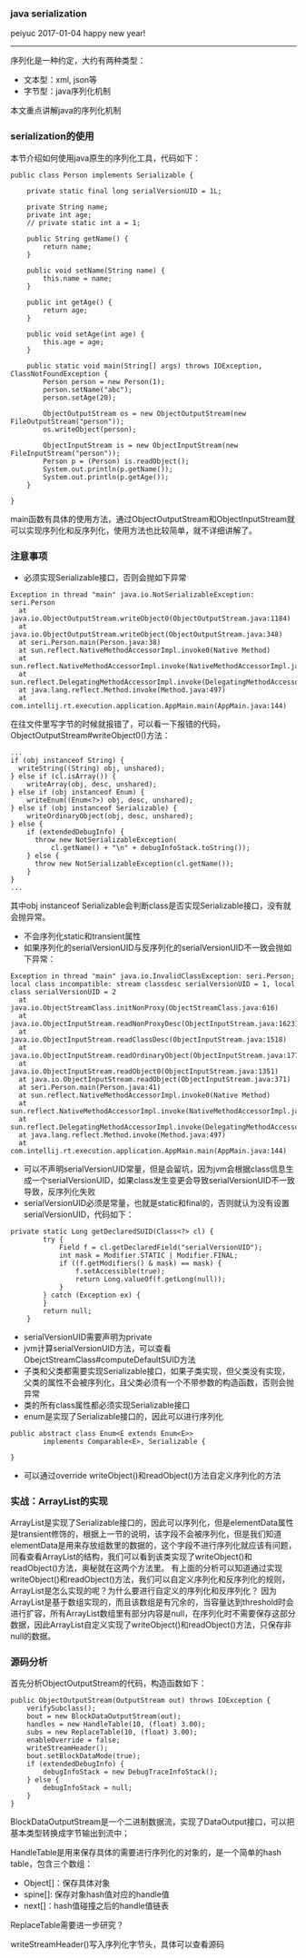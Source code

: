 ### java serialization
peiyuc 2017-01-04 happy new year!

------
序列化是一种约定，大约有两种类型：

* 文本型：xml, json等
* 字节型：java序列化机制

本文重点讲解java的序列化机制
### serialization的使用
本节介绍如何使用java原生的序列化工具，代码如下：

```
public class Person implements Serializable {

    private static final long serialVersionUID = 1L;

    private String name;
    private int age;
    // private static int a = 1;

    public String getName() {
        return name;
    }

    public void setName(String name) {
        this.name = name;
    }

    public int getAge() {
        return age;
    }

    public void setAge(int age) {
        this.age = age;
    }

    public static void main(String[] args) throws IOException, ClassNotFoundException {
        Person person = new Person(1);
        person.setName("abc");
        person.setAge(20);

        ObjectOutputStream os = new ObjectOutputStream(new FileOutputStream("person"));
        os.writeObject(person);

        ObjectInputStream is = new ObjectInputStream(new FileInputStream("person"));
        Person p = (Person) is.readObject();
        System.out.println(p.getName());
        System.out.println(p.getAge());
    }

}
```
main函数有具体的使用方法，通过ObjectOutputStream和ObjectInputStream就可以实现序列化和反序列化，使用方法也比较简单，就不详细讲解了。

### 注意事项

* 必须实现Serializable接口，否则会抛如下异常

```
Exception in thread "main" java.io.NotSerializableException: seri.Person
  at java.io.ObjectOutputStream.writeObject0(ObjectOutputStream.java:1184)
  at java.io.ObjectOutputStream.writeObject(ObjectOutputStream.java:348)
  at seri.Person.main(Person.java:38)
  at sun.reflect.NativeMethodAccessorImpl.invoke0(Native Method)
  at sun.reflect.NativeMethodAccessorImpl.invoke(NativeMethodAccessorImpl.java:62)
  at sun.reflect.DelegatingMethodAccessorImpl.invoke(DelegatingMethodAccessorImpl.java:43)
  at java.lang.reflect.Method.invoke(Method.java:497)
  at com.intellij.rt.execution.application.AppMain.main(AppMain.java:144)

```
在往文件里写字节的时候就报错了，可以看一下报错的代码，ObjectOutputStream#writeObject0()方法：

```
...
if (obj instanceof String) {
  writeString((String) obj, unshared);
} else if (cl.isArray()) {
    writeArray(obj, desc, unshared);
} else if (obj instanceof Enum) {
    writeEnum((Enum<?>) obj, desc, unshared);
} else if (obj instanceof Serializable) {
    writeOrdinaryObject(obj, desc, unshared);
} else {
    if (extendedDebugInfo) {
      throw new NotSerializableException(
          cl.getName() + "\n" + debugInfoStack.toString());
    } else {
      throw new NotSerializableException(cl.getName());
    }
}
...
```
其中obj instanceof Serializable会判断class是否实现Serializable接口，没有就会抛异常。

* 不会序列化static和transient属性
* 如果序列化的serialVersionUID与反序列化的serialVersionUID不一致会抛如下异常：

```
Exception in thread "main" java.io.InvalidClassException: seri.Person; local class incompatible: stream classdesc serialVersionUID = 1, local class serialVersionUID = 2
  at java.io.ObjectStreamClass.initNonProxy(ObjectStreamClass.java:616)
  at java.io.ObjectInputStream.readNonProxyDesc(ObjectInputStream.java:1623)
  at java.io.ObjectInputStream.readClassDesc(ObjectInputStream.java:1518)
  at java.io.ObjectInputStream.readOrdinaryObject(ObjectInputStream.java:1774)
  at java.io.ObjectInputStream.readObject0(ObjectInputStream.java:1351)
  at java.io.ObjectInputStream.readObject(ObjectInputStream.java:371)
  at seri.Person.main(Person.java:41)
  at sun.reflect.NativeMethodAccessorImpl.invoke0(Native Method)
  at sun.reflect.NativeMethodAccessorImpl.invoke(NativeMethodAccessorImpl.java:62)
  at sun.reflect.DelegatingMethodAccessorImpl.invoke(DelegatingMethodAccessorImpl.java:43)
  at java.lang.reflect.Method.invoke(Method.java:497)
  at com.intellij.rt.execution.application.AppMain.main(AppMain.java:144)
```

* 可以不声明serialVersionUID常量，但是会留坑，因为jvm会根据class信息生成一个serialVersionUID，如果class发生变更会导致serialVersionUID不一致导致，反序列化失败
* serialVersionUID必须是常量，也就是static和final的，否则就认为没有设置serialVersionUID，代码如下：

```
private static Long getDeclaredSUID(Class<?> cl) {
        try {
            Field f = cl.getDeclaredField("serialVersionUID");
            int mask = Modifier.STATIC | Modifier.FINAL;
            if ((f.getModifiers() & mask) == mask) {
                f.setAccessible(true);
                return Long.valueOf(f.getLong(null));
            }
        } catch (Exception ex) {
        }
        return null;
    }
```

* serialVersionUID需要声明为private
* jvm计算serialVersionUID方法，可以查看ObejctStreamClass#computeDefaultSUID方法
* 子类和父类都需要实现Serializable接口，如果子类实现，但父类没有实现，父类的属性不会被序列化，且父类必须有一个不带参数的构造函数，否则会抛异常
* 类的所有class属性都必须实现Serializable接口
* enum是实现了Serializable接口的，因此可以进行序列化

```
public abstract class Enum<E extends Enum<E>>
        implements Comparable<E>, Serializable {

}
```
* 可以通过override writeObject()和readObject()方法自定义序列化的方法

### 实战：ArrayList的实现
ArrayList是实现了Serializable接口的，因此可以序列化，但是elementData属性是transient修饰的，根据上一节的说明，该字段不会被序列化，但是我们知道elementData是用来存放组数里的数据的，这个字段不进行序列化就应该有问题，同看查看ArrayList的结构，我们可以看到该类实现了writeObject()和readObject()方法，奥秘就在这两个方法里。
有上面的分析可以知道通过实现writeObject()和readObject()方法，我们可以自定义序列化和反序列化的规则，ArrayList是怎么实现的呢？为什么要进行自定义的序列化和反序列化？
因为ArrayList是基于数组实现的，而且该数组是有冗余的，当容量达到threshold时会进行扩容，所有ArrayList数组里有部分内容是null，在序列化时不需要保存这部分数据，因此ArrayList自定义实现了writeObject()和readObject()方法，只保存非null的数据。

### 源码分析
首先分析ObjectOutputStream的代码，构造函数如下：
```
public ObjectOutputStream(OutputStream out) throws IOException {
    verifySubclass();
    bout = new BlockDataOutputStream(out);
    handles = new HandleTable(10, (float) 3.00);
    subs = new ReplaceTable(10, (float) 3.00);
    enableOverride = false;
    writeStreamHeader();
    bout.setBlockDataMode(true);
    if (extendedDebugInfo) {
        debugInfoStack = new DebugTraceInfoStack();
    } else {
        debugInfoStack = null;
    }
}
```
BlockDataOutputStream是一个二进制数据流，实现了DataOutput接口，可以把基本类型转换成字节输出到流中；

HandleTable是用来保存具体的需要进行序列化的对象的，是一个简单的hash table，包含三个数组：

* Object[]：保存具体对象
* spine[]: 保存对象hash值对应的handle值
* next[]：hash值碰撞之后的handle值链表

ReplaceTable需要进一步研究？

writeStreamHeader()写入序列化字节头，具体可以查看源码